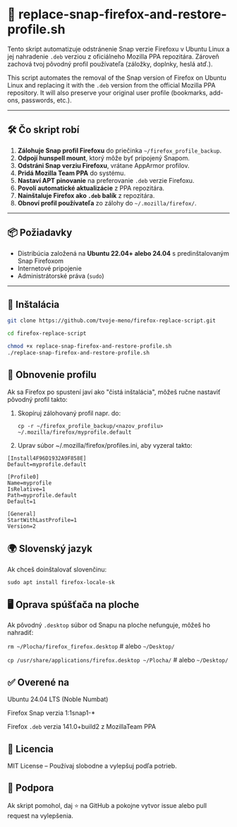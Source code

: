 # 🦊 replace-snap-firefox-and-restore-profile.sh

Tento skript automatizuje odstránenie Snap verzie Firefoxu v Ubuntu Linux a jej nahradenie `.deb` verziou z oficiálneho Mozilla PPA repozitára. Zároveň zachová tvoj pôvodný profil používateľa (záložky, doplnky, heslá atď.).

This script automates the removal of the Snap version of Firefox on Ubuntu Linux and replacing it with the `.deb` version from the official Mozilla PPA repository. It will also preserve your original user profile (bookmarks, add-ons, passwords, etc.).

---

## 🛠️ Čo skript robí

1. **Zálohuje Snap profil Firefoxu** do priečinka `~/firefox_profile_backup`.
2. **Odpojí hunspell mount**, ktorý môže byť pripojený Snapom.
3. **Odstráni Snap verziu Firefoxu**, vrátane AppArmor profilov.
4. **Pridá Mozilla Team PPA** do systému.
5. **Nastaví APT pinovanie** na preferovanie `.deb` verzie Firefoxu.
6. **Povolí automatické aktualizácie** z PPA repozitára.
7. **Nainštaluje Firefox ako `.deb` balík** z repozitára.
8. **Obnoví profil používateľa** zo zálohy do `~/.mozilla/firefox/`.

---

## 📦 Požiadavky

- Distribúcia založená na **Ubuntu 22.04+ alebo 24.04** s predinštalovaným Snap Firefoxom
- Internetové pripojenie
- Administrátorské práva (`sudo`)

---

## 🔧 Inštalácia

```bash
git clone https://github.com/tvoje-meno/firefox-replace-script.git

cd firefox-replace-script

chmod +x replace-snap-firefox-and-restore-profile.sh
./replace-snap-firefox-and-restore-profile.sh
```
## 🔁 Obnovenie profilu

Ak sa Firefox po spustení javí ako "čistá inštalácia", môžeš ručne nastaviť pôvodný profil takto:

1. Skopíruj zálohovaný profil napr. do:

   `cp -r ~/firefox_profile_backup/<nazov_profilu> ~/.mozilla/firefox/myprofile.default`

2. Uprav súbor ~/.mozilla/firefox/profiles.ini, aby vyzeral takto:

```
[Install4F96D1932A9F858E]
Default=myprofile.default

[Profile0]
Name=myprofile
IsRelative=1
Path=myprofile.default
Default=1

[General]
StartWithLastProfile=1
Version=2
```

## 🌍 Slovenský jazyk

Ak chceš doinštalovať slovenčinu:

`sudo apt install firefox-locale-sk`

## 🖥️ Oprava spúšťača na ploche

Ak pôvodný `.desktop` súbor od Snapu na ploche nefunguje, môžeš ho nahradiť:

`rm ~/Plocha/firefox_firefox.desktop`    # alebo `~/Desktop/`

`cp /usr/share/applications/firefox.desktop ~/Plocha/`   # alebo `~/Desktop/`

## ✅ Overené na

   Ubuntu 24.04 LTS (Noble Numbat)

   Firefox Snap verzia 1:1snap1-*

   Firefox `.deb` verzia 141.0+build2 z MozillaTeam PPA

## 📄 Licencia

MIT License – Používaj slobodne a vylepšuj podľa potrieb.

## 🤝 Podpora

Ak skript pomohol, daj ⭐️ na GitHub a pokojne vytvor issue alebo pull request na vylepšenia.

